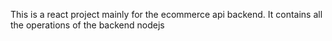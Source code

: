 This is a react project mainly for the ecommerce api backend. It contains all the operations of the backend nodejs
